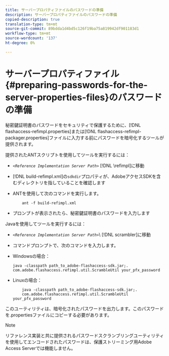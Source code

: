 ```yaml
---
title: サーバープロパティファイルのパスワードの準備
description: サーバープロパティファイルのパスワードの準備
copied-description: true
translation-type: tm+mt
source-git-commit: 89bdda1d4bd5c126f19ba75a819942df901183d1
workflow-type: tm+mt
source-wordcount: '137'
ht-degree: 0%

---
```



# サーバープロパティファイル{#preparing-passwords-for-the-server-properties-files}のパスワードの準備

秘密鍵証明書のパスワードをセキュリティで保護するために、[!DNL flashaccess-refimpl.properties]または[!DNL flashaccess-refimpl-packager.properties]ファイルに入力する前にパスワードを暗号化するツールが提供されます。

提供されたANTスクリプトを使用してツールを実行するには：

* *`<Reference Implementation Server Path>`* [!DNL \refimpl]に移動

* [!DNL build-refimpl.xml]の`sdkdir`プロパティが、AdobeアクセスSDKを含むディレクトリを指していることを確認します
* ANTを使用して次のコマンドを実行します。

   ```
       ant -f build-refimpl.xml
   ```

* プロンプトが表示されたら、秘密鍵証明書のパスワードを入力します

Javaを使用してツールを実行するには：

* *`<Reference Implementation Server Path>`*\ [!DNL scrambler]に移動

* コマンドプロンプトで、次のコマンドを入力します。

* Windowsの場合：

   ```
   java -classpath path_to_adobe-flashaccess-sdk.jar;.  
   com.adobe.flashaccess.refimpl.util.ScrambleUtil your_pfx_password
   ```

* Linuxの場合：

   ```
       java -classpath path_to_adobe-flashaccess-sdk.jar;.  
       com.adobe.flashaccess.refimpl.util.ScrambleUtil your_pfx_password
   ```

このユーティリティは、暗号化されたパスワードを出力します。このパスワードを.propertiesファイルにコピーする必要があります。

>[!NOTE]
>
>リファレンス実装と共に提供されるパスワードスクランブリングユーティリティを使用してエンコードされたパスワードは、保護ストリーミング用Adobe Access Serverでは機能しません。
